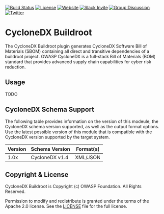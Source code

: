 [![Build Status](https://github.com/CycloneDX/cyclonedx-buildroot/workflows/CI/badge.svg)](https://github.com/CycloneDX/cyclonedx-buildroot/actions?workflow=CI)
[![License](https://img.shields.io/badge/license-Apache%202.0-brightgreen.svg)][License]
[![Website](https://img.shields.io/badge/https://-cyclonedx.org-blue.svg)](https://cyclonedx.org/)
[![Slack Invite](https://img.shields.io/badge/Slack-Join-blue?logo=slack&labelColor=393939)](https://cyclonedx.org/slack/invite)
[![Group Discussion](https://img.shields.io/badge/discussion-groups.io-blue.svg)](https://groups.io/g/CycloneDX)
[![Twitter](https://img.shields.io/twitter/url/http/shields.io.svg?style=social&label=Follow)](https://twitter.com/CycloneDX_Spec)


# CycloneDX Buildroot

The CycloneDX Buildroot plugin generates CycloneDX Software Bill of Materials (SBOM) containing all direct 
and transitive dependencies of a buildroot project. OWASP CycloneDX is a full-stack Bill of Materials (BOM)
standard that provides advanced supply chain capabilities for cyber risk reduction.

## Usage

TODO

## CycloneDX Schema Support

The following table provides information on the version of this modeule, the CycloneDX schema version supported, 
as well as the output format options. Use the latest possible version of this module that is compatible with 
the CycloneDX version supported by the target system.

| Version | Schema Version | Format(s) |
| ------- | -------------- | --------- |
| 1.0x | CycloneDX v1.4 | XML/JSON |


Copyright & License
-------------------

CycloneDX Buildroot is Copyright (c) OWASP Foundation. All Rights Reserved.

Permission to modify and redistribute is granted under the terms of the Apache 2.0 license. See the [LICENSE] file for the full license.

[License]: https://github.com/CycloneDX/cyclonedx-buildroot/blob/master/LICENSE
